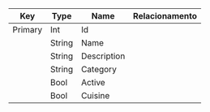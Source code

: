 
| Key     | Type   | Name        | Relacionamento |
| ------- | ------ | ----------- | -------------- |
| Primary | Int    | Id          |                |
|         | String | Name        |                |
|         | String | Description |                |
|         | String | Category    |                |
|         | Bool   | Active      |                |
|         | Bool   | Cuisine     |                |
